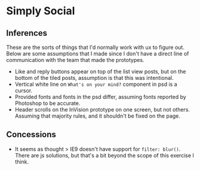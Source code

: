 # Simply Social

## Inferences

These are the sorts of things that I'd normally work with ux to figure out.  Below are some assumptions that I made since I don't have a direct line of communication with the team that made the prototypes.

 - Like and reply buttons appear on top of the list view posts, but on the bottom of the tiled posts, assumption is that this was intentional.
 - Vertical white line on `What's on your mind?` component in psd is a cursor.
 - Provided fonts and fonts in the psd differ, assuming fonts reported by Photoshop to be accurate.
 - Header scrolls on the InVision prototype on one screen, but not others. Assuming that majority rules, and it shouldn't be fixed on the page.

## Concessions
 - It seems as thought > IE9 doesn't have support for `filter: blur()`.  There are js solutions, but that's a bit beyond the scope of this exercise I think.
